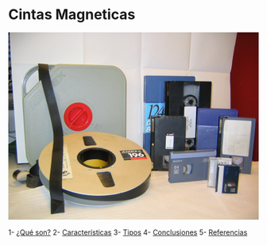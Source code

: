 # Cintas Magneticas

![Cintas](img/C1.JPG)

1- [¿Qué son?](que.md)
2- [Características](caracteristicas.md)
3- [Tipos](tipos.md)
4- [Conclusiones](conclusiones.md)
5- [Referencias](referencias.md)
